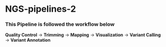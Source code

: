 # NGS-pipelines-2
### This Pipeline is followed the workflow below
**Quality Control** -> **Trimming** -> **Mapping** -> **Visualization** -> **Variant Calling** -> **Variant Annotation**

